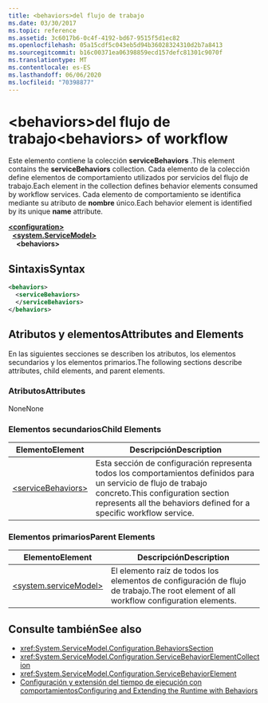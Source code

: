 ```yaml
---
title: <behaviors>del flujo de trabajo
ms.date: 03/30/2017
ms.topic: reference
ms.assetid: 3c6017b6-0c4f-4192-bd67-9515f5d1ec82
ms.openlocfilehash: 05a15cdf5c043eb5d94b36028324310d2b7a8413
ms.sourcegitcommit: b16c00371ea06398859ecd157defc81301c9070f
ms.translationtype: MT
ms.contentlocale: es-ES
ms.lasthandoff: 06/06/2020
ms.locfileid: "70398877"
---
```

# <a name="behaviors-of-workflow"></a><span data-ttu-id="03e57-102">\<behaviors>del flujo de trabajo</span><span class="sxs-lookup"><span data-stu-id="03e57-102">\<behaviors> of workflow</span></span>
<span data-ttu-id="03e57-103">Este elemento contiene la colección **serviceBehaviors** .</span><span class="sxs-lookup"><span data-stu-id="03e57-103">This element contains the **serviceBehaviors** collection.</span></span>  <span data-ttu-id="03e57-104">Cada elemento de la colección define elementos de comportamiento utilizados por servicios del flujo de trabajo.</span><span class="sxs-lookup"><span data-stu-id="03e57-104">Each element in the collection defines behavior elements consumed by workflow services.</span></span> <span data-ttu-id="03e57-105">Cada elemento de comportamiento se identifica mediante su atributo de **nombre** único.</span><span class="sxs-lookup"><span data-stu-id="03e57-105">Each behavior element is identified by its unique **name** attribute.</span></span>  
  
[**\<configuration>**](../configuration-element.md)\
&nbsp;&nbsp;[**\<system.ServiceModel>**](system-servicemodel-of-workflow.md)\
&nbsp;&nbsp;&nbsp;&nbsp;**\<behaviors>**  
  
## <a name="syntax"></a><span data-ttu-id="03e57-106">Sintaxis</span><span class="sxs-lookup"><span data-stu-id="03e57-106">Syntax</span></span>  
  
```xml  
<behaviors>  
  <serviceBehaviors>  
  </serviceBehaviors>  
</behaviors>  
```  
  
## <a name="attributes-and-elements"></a><span data-ttu-id="03e57-107">Atributos y elementos</span><span class="sxs-lookup"><span data-stu-id="03e57-107">Attributes and Elements</span></span>  
 <span data-ttu-id="03e57-108">En las siguientes secciones se describen los atributos, los elementos secundarios y los elementos primarios.</span><span class="sxs-lookup"><span data-stu-id="03e57-108">The following sections describe attributes, child elements, and parent elements.</span></span>  
  
### <a name="attributes"></a><span data-ttu-id="03e57-109">Atributos</span><span class="sxs-lookup"><span data-stu-id="03e57-109">Attributes</span></span>  
 <span data-ttu-id="03e57-110">None</span><span class="sxs-lookup"><span data-stu-id="03e57-110">None</span></span>  
  
### <a name="child-elements"></a><span data-ttu-id="03e57-111">Elementos secundarios</span><span class="sxs-lookup"><span data-stu-id="03e57-111">Child Elements</span></span>  
  
|<span data-ttu-id="03e57-112">Elemento</span><span class="sxs-lookup"><span data-stu-id="03e57-112">Element</span></span>|<span data-ttu-id="03e57-113">Descripción</span><span class="sxs-lookup"><span data-stu-id="03e57-113">Description</span></span>|  
|-------------|-----------------|  
|[\<serviceBehaviors>](servicebehaviors-of-workflow.md)|<span data-ttu-id="03e57-114">Esta sección de configuración representa todos los comportamientos definidos para un servicio de flujo de trabajo concreto.</span><span class="sxs-lookup"><span data-stu-id="03e57-114">This configuration section represents all the behaviors defined for a specific workflow service.</span></span>|  
  
### <a name="parent-elements"></a><span data-ttu-id="03e57-115">Elementos primarios</span><span class="sxs-lookup"><span data-stu-id="03e57-115">Parent Elements</span></span>  
  
|<span data-ttu-id="03e57-116">Elemento</span><span class="sxs-lookup"><span data-stu-id="03e57-116">Element</span></span>|<span data-ttu-id="03e57-117">Descripción</span><span class="sxs-lookup"><span data-stu-id="03e57-117">Description</span></span>|  
|-------------|-----------------|  
|[\<system.serviceModel>](../wcf/system-servicemodel.md)|<span data-ttu-id="03e57-118">El elemento raíz de todos los elementos de configuración de flujo de trabajo.</span><span class="sxs-lookup"><span data-stu-id="03e57-118">The root element of all workflow configuration elements.</span></span>|  
  
## <a name="see-also"></a><span data-ttu-id="03e57-119">Consulte también</span><span class="sxs-lookup"><span data-stu-id="03e57-119">See also</span></span>

- <xref:System.ServiceModel.Configuration.BehaviorsSection>
- <xref:System.ServiceModel.Configuration.ServiceBehaviorElementCollection>
- <xref:System.ServiceModel.Configuration.ServiceBehaviorElement>
- [<span data-ttu-id="03e57-120">Configuración y extensión del tiempo de ejecución con comportamientos</span><span class="sxs-lookup"><span data-stu-id="03e57-120">Configuring and Extending the Runtime with Behaviors</span></span>](../../../wcf/extending/configuring-and-extending-the-runtime-with-behaviors.md)

